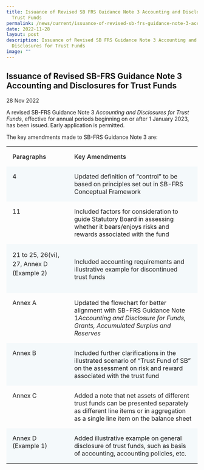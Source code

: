 ```yaml
---
title: Issuance of Revised SB FRS Guidance Note 3 Accounting and Disclosures for
  Trust Funds
permalink: /news/current/issuance-of-revised-sb-frs-guidance-note-3-accounting-and-disclosures-for-trust-funds/
date: 2022-11-28
layout: post
description: Issuance of Revised SB FRS Guidance Note 3 Accounting and
  Disclosures for Trust Funds
image: ""
---
```

Issuance of Revised SB-FRS Guidance Note 3 Accounting and Disclosures for Trust Funds
-------------------------------------------------------------------------------------

28 Nov 2022

A revised SB-FRS Guidance Note 3 _Accounting and Disclosures for Trust Funds_, effective for annual periods beginning on or after 1 January 2023, has been issued. Early application is permitted.

The key amendments made to SB-FRS Guidance Note 3 are:

<table style="box-sizing: inherit; border-collapse: collapse; border-spacing: 0px;"><tbody style="box-sizing: inherit;"><tr style="box-sizing: inherit;"><td style="box-sizing: inherit; padding: 1em; text-align: left; vertical-align: top;"><strong style="box-sizing: inherit; color: rgb(50, 50, 50); font-weight: 600;">Paragraphs</strong></td><td style="box-sizing: inherit; padding: 1em; text-align: left; vertical-align: top;"><strong style="box-sizing: inherit; color: rgb(50, 50, 50); font-weight: 600;">Key Amendments</strong></td></tr><tr style="box-sizing: inherit; background: rgb(244, 249, 251);"><td style="box-sizing: inherit; padding: 1em; text-align: left; vertical-align: top;">4</td><td style="box-sizing: inherit; padding: 1em; text-align: left; vertical-align: top;">Updated definition of “control” to be based on principles set out in SB-FRS Conceptual Framework</td></tr><tr style="box-sizing: inherit;"><td style="box-sizing: inherit; padding: 1em; text-align: left; vertical-align: top;">11</td><td style="box-sizing: inherit; padding: 1em; text-align: left; vertical-align: top;">Included factors for consideration to guide Statutory Board in assessing whether it bears/enjoys risks and rewards associated with the fund</td></tr><tr style="box-sizing: inherit; background: rgb(244, 249, 251);"><td style="box-sizing: inherit; padding: 1em; text-align: left; vertical-align: top;"><p style="box-sizing: inherit; margin: 0px 0px 1.5em; padding: 0px; font-size: 1rem; line-height: 1.5em;">21 to 25, 26(vi), 27, Annex D (Example 2)</p></td><td style="box-sizing: inherit; padding: 1em; text-align: left; vertical-align: top;"><br style="box-sizing: inherit;">Included accounting requirements and illustrative example for discontinued trust funds</td></tr><tr style="box-sizing: inherit;"><td style="box-sizing: inherit; padding: 1em; text-align: left; vertical-align: top;">Annex A</td><td style="box-sizing: inherit; padding: 1em; text-align: left; vertical-align: top;">Updated the flowchart for better alignment with SB-FRS Guidance Note 1<em style="box-sizing: inherit;">Accounting and Disclosure for Funds, Grants, Accumulated Surplus and Reserves</em></td></tr><tr style="box-sizing: inherit; background: rgb(244, 249, 251);"><td style="box-sizing: inherit; padding: 1em; text-align: left; vertical-align: top;">Annex B</td><td style="box-sizing: inherit; padding: 1em; text-align: left; vertical-align: top;">Included further clarifications in the illustrated scenario of “Trust Fund of SB” on the assessment on risk and reward associated with the trust fund</td></tr><tr style="box-sizing: inherit;"><td style="box-sizing: inherit; padding: 1em; text-align: left; vertical-align: top;">Annex C</td><td style="box-sizing: inherit; padding: 1em; text-align: left; vertical-align: top;">Added a note that net assets of different trust funds can be presented separately as different line items or in aggregation as a single line item on the balance sheet</td></tr><tr style="box-sizing: inherit; background: rgb(244, 249, 251);"><td style="box-sizing: inherit; padding: 1em; text-align: left; vertical-align: top;">Annex D (Example 1)</td><td style="box-sizing: inherit; padding: 1em; text-align: left; vertical-align: top;">Added illustrative example on general disclosure of trust funds, such as basis of accounting, accounting policies, etc.</td></tr></tbody></table>